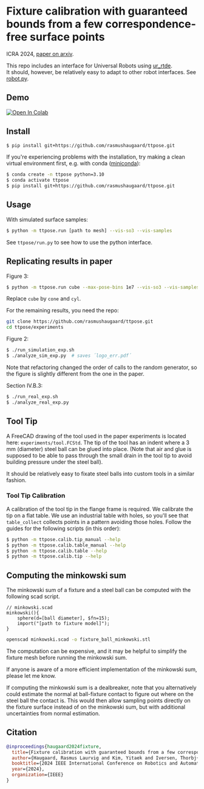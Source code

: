 # Fixture calibration with guaranteed bounds from a few correspondence-free surface points

ICRA 2024, [paper on arxiv](https://arxiv.org/abs/2402.18123).

This repo includes an interface for Universal Robots using [ur_rtde](https://gitlab.com/sdurobotics/ur_rtde).  
It should, however, be relatively easy to adapt to other robot interfaces. See [robot.py](src/ttpose/robot.py).

## Demo
[![Open In Colab](https://colab.research.google.com/assets/colab-badge.svg)](https://colab.research.google.com/drive/1cnn9opNJYzKDm377Nr6X_1GPiDK5VaQF?usp=sharing)

## Install

```bash
$ pip install git+https://github.com/rasmushaugaard/ttpose.git
```

If you're experiencing problems with the installation, try making a clean virtual environment first, e.g. with conda ([miniconda](https://docs.anaconda.com/free/miniconda/#quick-command-line-install)):
```bash
$ conda create -n ttpose python=3.10
$ conda activate ttpose
$ pip install git+https://github.com/rasmushaugaard/ttpose.git
```

## Usage

With simulated surface samples:
```bash
$ python -m ttpose.run [path to mesh] --vis-so3 --vis-samples
```
See `ttpose/run.py` to see how to use the python interface.


## Replicating results in paper

Figure 3:
```bash
$ python -m ttpose.run cube --max-pose-bins 1e7 --vis-so3 --vis-samples
```
Replace `cube` by `cone` and `cyl`.


For the remaining results, you need the repo:

```bash
git clone https://github.com/rasmushaugaard/ttpose.git
cd ttpose/experiments
```

Figure 2:
```bash
$ ./run_simulation_exp.sh
$ ./analyze_sim_exp.py  # saves ´logo_err.pdf´
```
Note that refactoring changed the order of calls to the random generator, so the figure is slightly different from the one in the paper.

Section IV.B.3:
```bash
$ ./run_real_exp.sh
$ ./analyze_real_exp.py
```

## Tool Tip

A FreeCAD drawing of the tool used in the paper experiments is located here: `experiments/tool.FCStd`.
The tip of the tool has an indent where a 3 mm (diameter) steel ball can be glued into place.
(Note that air and glue is supposed to be able to pass through the small drain in the tool tip to avoid building pressure under the steel ball).

It should be relatively easy to fixate steel balls into custom tools in a similar fashion. 


### Tool Tip Calibration

A calibration of the tool tip in the flange frame is required.
We calibrate the tip on a flat table. We use an industrial table with holes, so you'll see that `table_collect` collects points in a pattern avoiding those holes.
Follow the guides for the following scripts (in this order):

```bash
$ python -m ttpose.calib.tip_manual --help
$ python -m ttpose.calib.table_manual --help
$ python -m ttpose.calib.table --help
$ python -m ttpose.calib.tip --help
```


## Computing the minkowski sum

The minkowski sum of a fixture and a steel ball can be computed with the following scad script.

```scad
// minkowski.scad
minkowski(){
    sphere(d=[ball diameter], $fn=15);
    import("[path to fixture model]");
}
```

```bash
openscad minkowski.scad -o fixture_ball_minkowski.stl
```

The computation can be expensive, and it may be helpful to simplify the fixture mesh before running the minkowski sum.

If anyone is aware of a more efficient implementation of the minkowski sum, please let me know.

If computing the minkowski sum is a dealbreaker, note that you alternatively could estimate the normal at ball-fixture contact to figure out where on the steel ball the contact is.
This would then allow sampling points directly on the fixture surface instead of on the minkowski sum, but with additional uncertainties from normal estimation.


## Citation

```bibtex
@inproceedings{haugaard2024fixture,
  title={Fixture calibration with guaranteed bounds from a few correspondence-free surface points},
  author={Haugaard, Rasmus Laurvig and Kim, Yitaek and Iversen, Thorbj{\o}rn Mosekj{\ae}r},
  booktitle={2024 IEEE International Conference on Robotics and Automation (ICRA)},
  year={2024},
  organization={IEEE}
}
```